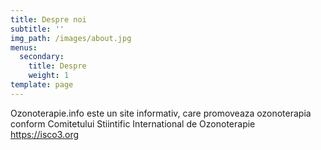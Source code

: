 ```yaml
---
title: Despre noi
subtitle: ''
img_path: /images/about.jpg
menus:
  secondary:
    title: Despre
    weight: 1
template: page
---
```

Ozonoterapie.info este un site informativ, care promoveaza ozonoterapia conform Comitetului Stiintific International de Ozonoterapie https://isco3.org
